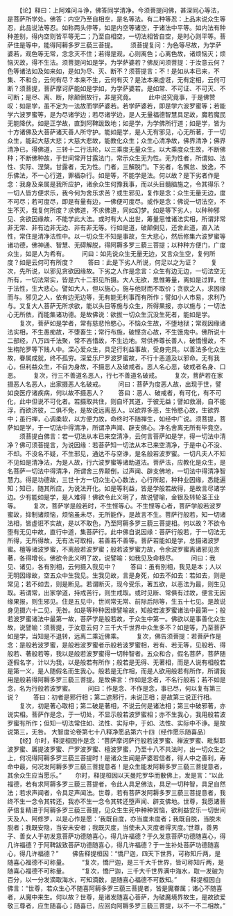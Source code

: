 <!-- { "loadSidebar": true } -->
　　【论】释曰：上阿难问斗诤，佛答同学清净。今须菩提问佛，甚深同心等法，是菩萨所学处。佛答：内空乃至自相空，是名等法。有二种等忍：上品末说众生等忍，此品说法等忍。如称两头停等，如是内空等诸空，于诸法中平等。如内法有种种差别，得内空则皆平等无二；乃至自相空，一切法相皆自空，是时心则平等。菩萨住是等中，能得阿耨多罗三藐三菩提。
　　须菩提复问：为色等尽故，为学萨婆若，观色等无常，念念灭不住；若得是观，心则离色；心离色故，诸烦恼灭；烦恼灭故，得不生法。须菩提问如是学，为学萨婆若？佛反问须菩提：于汝意云何？色等诸法如及如来如，是如为尽、灭、断不？须菩提言：不！是如从本已来，不集、不和合，云何有尽？本来不生，云何有灭？是法本来虚诳，无有定相，云何可断？须菩提，菩萨摩诃萨能如是学如，为学萨婆若。是如常、不可证、不可灭、不可断；是尽、离、断，除颠倒故行，非是究竟。
　　此中说究竟事，于是佛赞叹：如是学，虽不定为一法故而学萨婆若。若学萨婆若，即是学六波罗蜜等；若能学六波罗蜜等，是为尽诸学边；若尽诸学边，是人无量福德智慧具足故，魔若魔民无能降伏。如是正学故，直到阿鞞跋致地；如是学，为学佛所行道；如是学，皆为十方诸佛及大菩萨诸天善人所守护。能如是学，是人无有邪见，心无所著，于一切众生，能起大慈大悲；大慈大悲故，能教化众生；众生心清净故，佛界清净；佛界清净已，得佛道，三转十二行法轮，以三乘度无量众生。以大乘度众生故，不断佛种；不断佛种故，于世间常开甘露法门，常示众生无为性。无为性者，所谓如、法性、实际、涅槃。甘露者，无为性。门者，三解脱门。下劣者，名懈怠、放逸，不乐佛法，不一心行道，罪福杂行。如是等，不能学是法。何以故？是下劣者作是念：我身及亲属是我所应护，诸余众生何豫我事，而以头目髓脑施之，令其得乐？一切人皆方便求乐，我今何为舍乐求苦？或生邪见，复作是念：众生无量无边，度不可尽；若可度尽，即是有量有边，一佛便可度尽。或作是念：佛说一切法空，不生不灭，我复何所度？求佛道，不求佛道，同如幻梦。如是等下劣人，以种种邪见、贪欲因缘故，不能学此大法。或时有大人出世，筹量思惟诸法实相，所谓非常非无常、非有边非无边、非有非无等。行如是道，破颠倒见，还舍此道，直入法性，常住是清净法性中。以一切众生不知是事故，生大悲心，然后修集六波罗蜜等诸功德，佛神通、智慧、无碍解脱，得阿耨多罗三藐三菩提；以种种方便门，广度众生，如是人为希有。
　　问曰：如先说众生无量无边，又言众生空，复何所度？如是云何可有所度？
　　答曰：此是下劣人所说，何足以之为证？
　　复次，先所说，以邪见贪欲因缘故。下劣之人作是念言：众生有边无边，一切法空无所有，一切法常实，皆是六十二邪见所摄。大人无欲，思惟筹量，离如是过罪，住于法性，生大悲心。譬如大人，但以施心，施与他财而不取价；贪欲之人，求因缘而与。邪见之人，依有边无边等，无有能无利事而有所作；譬如小人市易，求利乃与。又复大人菩萨无所求欲，能以头目等施与众生，所得果报，亦以施与；一切法心无所依，而能集诸功德。是故佛说：欲拔一切众生沉没生死者，能如是学。
　　复次，菩萨如是学者，常有慈悲怜愍心，不恼众生故，不堕地狱；常观因缘诸法实相，不生愚痴故，不堕畜生；常行布施，破悭贪心故，不生饿鬼中。佛所说十二部经，八万四千法聚，常不吝惜故，不生边地。常供养尊长善人，破憍慢故，不生栴陀罗等下贱人中。深心爱众生，具足行利益事故，受身完具。以善法多化众生故，眷属成就，终不孤穷。深爱乐尸罗波罗蜜故，不行十恶道及以邪命。无有我心，但利益众生，不自为身故，不摄恶人及破戒者。恶人名心恶，破戒者名身、口恶。
　　复次，行三不善道名恶人，行七不善道名破戒。
　　复次，菩萨若在家摄恶人名恶人，出家摄恶人名破戒。
　　问曰：菩萨为度恶人故，出现于世，譬如良医疗诸疾病，何以故不摄恶人？
　　答曰：恶人、破戒者，有可化，有不可化，此中但说不可化者。若摄取共住，则自坏其道，于彼无益；譬如救溺，自不能浮，而欲济彼，二俱不免，是故说远离恶人。以欲界多恶，生怜愍心故，生欲界中；虽行禅，心调柔软，以方便力故，命终时不随禅生，如经中广说。须菩提，菩萨如是学，于一切法中得清净，所谓净声闻、辟支佛心。净名舍离无所有毕竟空。
　　须菩提白佛言：若一切法从本已来空清净，云何言菩萨如是学，得一切法中清净？佛可须菩提言，为说因缘：若菩萨知一切法从本已来空清净，于是中心不没、不却。不没名不疑，不生邪见，通达不与空诤，是名般若波罗蜜。一切凡夫人不知不见如是清净法，为是人故，行六波罗蜜等诸助道法。菩萨法，应教化是众生，是名菩萨一切法中得清净，所谓舍三界颠倒，过声闻、辟支佛地，一切法中得清净智慧力。得是功德故，三世十方一切众生心心数法，心行所起，种种业因缘，悉能遍知；知已，随其所应，为说法开化。如是等利益，皆是学般若故得，是故言尽诸学边。少有能如是学，是人难得！佛欲令此义明了，故说譬喻，金银及转轮圣王业等。
　　复次，菩萨学是般若时，不生悭等心。不生悭等心者，菩萨学般若波罗蜜故，抑制诸烦恼，烦恼虽未尽，无所能作，是故言不生。菩萨行般若，知一切诸法相，皆虚诳不实故，是以不取色，乃至阿耨多罗三藐三菩提相。何以故？不欲令堕有无见中故，直行中道，集菩萨行。此中佛自说因缘：菩萨行般若，于一切法无所得，无所得故，无有法可取相，若善若不善等。菩萨若能如是学，总摄诸波罗蜜。檀等诸波罗蜜，不离般若波罗蜜；般若波罗蜜力故，令余波罗蜜离诸邪见贪著，各得增长。佛欲令此义明了故，说譬喻：如我见及命根尽。
　　问曰：我见、诸见，各有别相，云何摄入我见中？
　　答曰：虽有别相，我见是本；人以无明因缘故，空五众中生我见。生我见故，言是身死，如去不如去：若如去，则是常见；若不如去，则是断见。若谓断灭，现今受乐，著五欲，以恶法为最，则生见取。若谓常，出家学道，持戒苦行，则生戒取。或时见断、常俱有过故，便言无因缘果报，则生邪见。住是五见中，世间常无常、前际后际等，生五十七见。是故说身见摄六十二见，无咎。如是等种种因缘譬喻故，知般若波罗蜜诸法中最第一；般若波罗蜜诸法中最第一故，菩萨学是般若故，于众生中第一。佛欲以是事善化众生故，说譬喻：须菩提，于汝意云何？三千大千世界中众生多不？如是等，乃至菩萨如是学，当知是不退转，远离二乘近佛乘。
　　复次，佛告须菩提：若菩萨作是念：是般若波罗蜜，是般若波罗蜜者示般若波罗蜜相，若有、若无等，见般若、得般若、著般若等，我以是般若波罗蜜得一切种智者。五众和合，假名菩萨，菩萨随逐假名字，计以为我，以是般若有所作；般若是无得、无著相，而是人说有相般若是第一义，是人随假名而生我心。般若是无作相，而是人欲用般若有所作，所谓我用是般若得阿耨多罗三藐三菩提。是故佛言：作如是念者，不名行般若；若不如是念，名为行般若波罗蜜。
　　问曰：作是念、不作是念，事已尽，何以复有第三说？
　　答曰：初者是邪行相；第二遮邪行，未说正相；是故第三说正行相。
　　复次，初是著心取相；第二破是著相，不说云何是诸法相；第三中破邪著，亦说实相。菩萨作是念，于一切处，不显示般若波罗蜜相；亦不生我心，我用般若波罗蜜有所作；但知一切法常住如、法性、实际中，于如、法性、实际中不诤。是故说第三，无咎。
大智度论卷第七十八释净愿品第六十四（经作愿乐随喜品）
　　【经】尔时，释提桓因作是念：“菩萨摩诃萨行般若波罗蜜、禅波罗蜜、毗梨耶波罗蜜、羼提波罗蜜、尸罗波罗蜜、檀波罗蜜，乃至十八不共法时，出一切众生之上，何况得阿耨多罗三藐三菩提时！是诸众生闻是萨婆若信者，得人中之善利，寿命中最，何况发阿耨多罗三藐三菩提意者！是众生能发阿耨多罗三藐三菩提意者，其余众生应当愿乐。”
　　尔时，释提桓因以天曼陀罗华而散佛上，发是言：“以此福德，若有求阿耨多罗三藐三菩提者，令此人具足佛法，具足一切种智，具足自然法；若求声闻者，令具足声闻法。世尊，若有菩萨发阿耨多罗三藐三菩提意者，我终不生一念令其转还，我亦不生一念令其转还堕声闻、辟支佛地。世尊，我愿诸菩萨倍复精进于阿耨多罗三藐三菩提，见众生生死中种种苦恼，欲利益安乐一切世间天及人、阿修罗，以是心作是愿：‘我既自度，亦当度未度者；我既自脱，当脱未脱者；我既安隐，当安未安者；我既灭度，当使未入灭度者得灭度。’世尊，善男子、善女人于初发意菩萨功德随喜心，得几许福德？于久发意菩萨功德随喜心，得几许福德？于阿鞞跋致菩萨功德随喜心，得几许福德？于一生补处菩萨功德随喜心，得几许福德？”
　　佛告释提桓因：“憍尸迦，四天下世界，可称知斤两，是随喜心福德不可称量。
　　“复次，憍尸迦，是三千大千世界，皆可称知斤两，是随喜心福德不可称量。
　　“复次，憍尸迦，三千大千世界满中海水，取一发破为百分，以一分发滴取海水，可知滴数，是随喜心福德不可数知。”
　　释提桓因白佛言：“世尊，若众生心不随喜阿耨多罗三藐三菩提者，皆是魔眷属；诸心不随喜者，从魔中来生。何以故？世尊，是诸发随喜心菩萨，为破魔境界故生，是故欲爱敬三尊者，应生随喜心；随喜已，应回向阿耨多罗三藐三菩提，以不一不二相故。”
